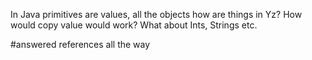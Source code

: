 In Java primitives are values, all the objects how are things in Yz?
How would copy value would work? 
What about Ints, Strings etc. 

#answered references all the way

